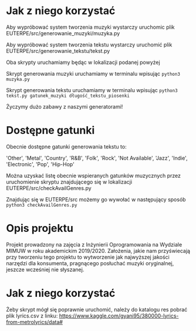 # Jak z niego korzystać

Aby wypróbować system tworzenia muzyki wystarczy uruchomic plik EUTERPE/src/generowanie_muzyki/muzyka.py

Aby wypróbować system tworzenia tekstu wystarczy uruchomić plik EUTERPE/src/generowanie_tekstu/tekst.py

Oba skrypty uruchamiamy będąc w lokalizacji podanej powyżej

Skrypt generowania muzyki uruchamiamy w terminalu wpisując `python3 muzyka.py`

Skrypt generowania tekstu uruchamiamy w terminalu wpisując `python3 tekst.py gatunek_muzyki długość_tekstu_piosenki`

Życzymy dużo zabawy z naszymi generatorami!


# Dostępne gatunki

Obecnie dostępne gatunki generowania tekstu to:

'Other', 'Metal', 'Country', 'R&B', 'Folk', 'Rock', 'Not Available', 'Jazz', 'Indie', 'Electronic', 'Pop', 'Hip-Hop'

Można uzyskać listę obecnie wspieranych gatunków muzycznych przez uruchomienie skryptu znajdującego się w lokalizacji EUTERPE/src/checkAvailGenres.py

Znajdując się w EUTERPE/src możemy go wywołać w następujący sposób `python3 checkAvailGenres.py`


# Opis projektu

Projekt prowadzony na zajęcia z Inżynierii Oprogramowania na Wydziale MIMUW w roku akademickim 2019/2020. 
Założenia, jakie nam przyświecają przy tworzeniu tego projektu to wytworzenie jak najwyższej jakości narzędzi dla konsumenta, pragnącego posłuchać muzyki oryginalnej, jeszcze wcześniej nie słyszanej. 

# Jak z niego korzystać






Żeby skrypt mógł się poprawnie uruchomić, należy do katalogu res pobrać plik lyrics.csv z linku:
https://www.kaggle.com/gyani95/380000-lyrics-from-metrolyrics/data#
